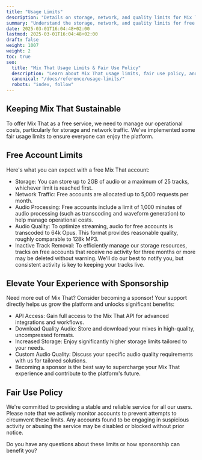 ```yaml
---
title: "Usage Limits"
description: "Details on storage, network, and quality limits for Mix That accounts."
summary: "Understand the storage, network, and quality limits for free and sponsored Mix That accounts."
date: 2025-03-01T16:04:48+02:00
lastmod: 2025-03-01T16:04:48+02:00
draft: false
weight: 1007
weight: 2
toc: true
seo:
  title: "Mix That Usage Limits & Fair Use Policy"
  description: "Learn about Mix That usage limits, fair use policy, and the benefits of sponsorship for increased storage, quality, and API access."
  canonical: "/docs/reference/usage-limits/"
  robots: "index, follow"
---
```


## Keeping Mix That Sustainable

To offer Mix That as a free service, we need to manage our operational costs, particularly for storage and network traffic. We've implemented some fair usage limits to ensure everyone can enjoy the platform.

## Free Account Limits

Here's what you can expect with a free Mix That account:

- Storage: You can store up to 2GB of audio or a maximum of 25 tracks, whichever limit is reached first.
- Network Traffic: Free accounts are allocated up to 5,000 requests per month.
- Audio Processing: Free accounts include a limit of 1,000 minutes of audio processing (such as transcoding and waveform generation) to help manage operational costs.
- Audio Quality: To optimize streaming, audio for free accounts is transcoded to 64k Opus. This format provides reasonable quality, roughly comparable to 128k MP3.
- Inactive Track Removal: To efficiently manage our storage resources, tracks on free accounts that receive no activity for three months or more may be deleted without warning. We'll do our best to notify you, but consistent activity is key to keeping your tracks live.

## Elevate Your Experience with Sponsorship

Need more out of Mix That? Consider becoming a sponsor! Your support directly helps us grow the platform and unlocks significant benefits:

- API Access: Gain full access to the Mix That API for advanced integrations and workflows.
- Download Quality Audio: Store and download your mixes in high-quality, uncompressed formats.
- Increased Storage: Enjoy significantly higher storage limits tailored to your needs.
- Custom Audio Quality: Discuss your specific audio quality requirements with us for tailored solutions.
- Becoming a sponsor is the best way to supercharge your Mix That experience and contribute to the platform's future.

## Fair Use Policy

We're committed to providing a stable and reliable service for all our users. Please note that we actively monitor accounts to prevent attempts to circumvent these limits. Any accounts found to be engaging in suspicious activity or abusing the service may be disabled or blocked without prior notice.

Do you have any questions about these limits or how sponsorship can benefit you?
